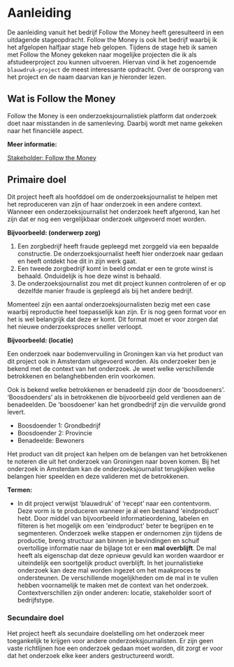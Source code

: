 # Aanleiding

De aanleiding vanuit het bedrijf Follow the Money heeft geresulteerd in een uitdagende stageopdracht. Follow the Money is ook het bedrijf waarbij ik het afgelopen halfjaar stage heb gelopen. Tijdens de stage heb ik samen met Follow the Money gekeken naar mogelijke projecten die ik als afstudeerproject zou kunnen uitvoeren. Hiervan vind ik het zogenoemde `blauwdruk-project` de meest interessante opdracht. Over de oorsprong van het project en de naam daarvan kan je hieronder lezen.



## Wat is Follow the Money
Follow the Money is een onderzoeksjournalistiek platform dat onderzoek doet naar misstanden in de samenleving. Daarbij wordt met name gekeken naar het financiële aspect.

__Meer informatie:__

[Stakeholder: Follow the Money](../stakeholders/follow_the_money)


## Primaire doel
Dit project heeft als hoofddoel om de onderzoeksjournalist te helpen met het reproduceren van zijn of haar onderzoek in een andere context. Wanneer een onderzoeksjournalist het onderzoek heeft afgerond, kan het zijn dat er nog een vergelijkbaar onderzoek uitgevoerd moet worden.




__Bijvoorbeeld: (onderwerp zorg)__

1. Een zorgbedrijf heeft fraude gepleegd met zorggeld via een bepaalde constructie. De onderzoeksjournalist heeft hier onderzoek naar gedaan en heeft ontdekt hoe dit in zijn werk gaat.
2. Een tweede zorgbedrijf komt in beeld omdat er een te grote winst is behaald. Onduidelijk is hoe deze winst is behaald.
3. De onderzoeksjournalist zou met dit project kunnen controleren of er op dezelfde manier fraude is gepleegd als bij het andere bedrijf.



Momenteel zijn een aantal onderzoeksjournalisten bezig met een case waarbij reproductie heel toepasselijk kan zijn. Er is nog geen format voor en het is wel belangrijk dat deze er komt. Dit format moet er voor zorgen dat het nieuwe onderzoeksproces sneller verloopt.



__Bijvoorbeeld: (locatie)__

Een onderzoek naar bodemvervuiling in Groningen kan via het product van dit project ook in Amsterdam uitgevoerd worden. Als onderzoeker ben je bekend met de context van het onderzoek. Je weet welke verschillende betrokkenen en belanghebbenden erin voorkomen.

Ook is bekend welke betrokkenen er benadeeld zijn door de 'boosdoeners'.  ‘Boosdoenders’ als in betrokkenen die bijvoorbeeld geld verdienen aan de benadeelden. De ‘boosdoener’ kan het grondbedrijf zijn die vervuilde grond levert.


* Boosdoender 1: Grondbedrijf
* Boosdoender 2: Provincie
* Benadeelde: Bewoners


Het product van dit project kan helpen om de belangen van het betrokkenen te noteren die uit het onderzoek van Groningen naar boven komen. Bij het onderzoek in Amsterdam kan de onderzoeksjournalist terugkijken welke belangen hier speelden en deze valideren met de betrokkenen. 


__Termen:__

* In dit project verwijst ‘blauwdruk’ of ‘recept’ naar een contentvorm. Deze vorm is te produceren wanneer je al een bestaand 'eindproduct' hebt. Door middel van bijvoorbeeld informatieordening, labelen en filteren is het mogelijk om een 'eindproduct' beter te begrijpen en te segmenteren. Onderzoek welke stappen er ondernomen zijn tijdens de productie, breng structuur aan binnen je bevindingen en schuif overtollige informatie naar de bijlage tot er een __mal overblijft__. De mal heeft als eigenschap dat deze opnieuw gevuld kan worden waardoor er uiteindelijk een soortgelijk product overblijft. In het journalistieke onderzoek kan deze mal worden ingezet om het maakproces te ondersteunen. De verschillende mogelijkheden om de mal in te vullen hebben voornamelijk te maken met de context van het onderzoek. Contextverschillen zijn onder anderen: locatie, stakeholder soort of bedrijfstype. 


### Secundaire doel

Het project heeft als secundaire doelstelling om het onderzoek meer toegankelijk te krijgen voor andere onderzoeksjournalisten. Er zijn geen vaste richtlijnen hoe een onderzoek gedaan moet worden, dit zorgt er voor dat het onderzoek elke keer anders gestructureerd wordt. 


